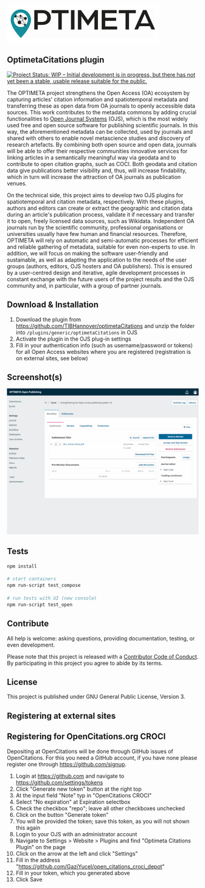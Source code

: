[![OPTIMETA Logo](images/optimeta_logo_full_bg_white.png)](https://projects.tib.eu/optimeta/en/)

OptimetaCitations plugin
---------------------
[![Project Status: WIP – Initial development is in progress, but there has not yet been a stable, usable release suitable for the public.](https://www.repostatus.org/badges/latest/wip.svg)](https://www.repostatus.org/#wip)

The OPTIMETA project strengthens the Open Access (OA) ecosystem by capturing articles' citation information and spatiotemporal metadata and transferring these as open data from OA journals to openly accessible data sources. This work contributes to the metadata commons by adding crucial functionalities to [Open Journal Systems](https://pkp.sfu.ca/ojs/) (OJS), which is the most widely used free and open source software for publishing scientific journals. In this way, the aforementioned metadata can be collected, used by journals and shared with others to enable novel metascience studies and discovery of research artefacts. By combining both open source and open data, journals will be able to offer their respective communities innovative services for linking articles in a semantically meaningful way via geodata and to contribute to open citation graphs, such as COCI. Both geodata and citation data give publications better visibility and, thus, will increase findability, which in turn will increase the attraction of OA journals as publication venues.

On the technical side, this project aims to develop two OJS plugins for spatiotemporal and citation metadata, respectively. With these plugins, authors and editors can create or extract the geographic and citation data during an article's publication process, validate it if necessary and transfer it to open, freely licensed data sources, such as Wikidata. Independent OA journals run by the scientific community, professional organisations or universities usually have few human and financial resources. Therefore, OPTIMETA will rely on automatic and semi-automatic processes for efficient and reliable gathering of metadata, suitable for even non-experts to use. In addition, we will focus on making the software user-friendly and sustainable, as well as adapting the application to the needs of the user groups (authors, editors, OJS hosters and OA publishers). This is ensured by a user-centred design and iterative, agile development processes in constant exchange with the future users of the project results and the OJS community and, in particular, with a group of partner journals.

Download & Installation
---------------------
1. Download the plugin from https://github.com/TIBHannover/optimetaCitations and unzip the folder into `/plugins/generic/optimetaCitations` in OJS
2. Activate the plugin in the OJS plug-in settings
3. Fill in your authentication info (such as username/password or tokens) for all Open Access websites where you are registered (registration is on external sites, see below)

Screenshot(s)
---------------------
![OPTIMETA screenshot add submission](.project/screenshots/optimeta-citations-submission-edit.gif)

Tests
---------------------

```bash
npm install

# start containers
npm run-script test_compose

# run tests with UI (new console)
npm run-script test_open
```

Contribute
---------------------
All help is welcome: asking questions, providing documentation, testing, or even development.

Please note that this project is released with a [Contributor Code of Conduct](CONDUCT.md). By participating in this project you agree to abide by its terms.

License
---------------------
This project is published under GNU General Public License, Version 3.

Registering at external sites
---------------------

Registering for OpenCitations.org CROCI
---------------------

Depositing at OpenCitations will be done through GitHub issues of OpenCitations. For this you need a GitHub account, if you have none please register one through https://github.com/signup.

1. Login at https://github.com and navigate to https://github.com/settings/tokens
2. Click "Generate new token" button at the right top
3. At the input field "Note" typ in "OpenCitations CROCI"
4. Select "No expiration" at Expiration selectbox
5. Check the checkbox "repo"; leave all other checkboxes unchecked
6. Click on the button "Generate token"
7. You will be provided the token; save this token, as you will not shown this again
8. Login to your OJS with an administrator account
9. Navigate to Settings > Website > Plugins and find "Optimeta Citations Plugin" on the page
10. Click on the arrow at the left and click "Settings"
11. Fill in the address "https://github.com/GaziYucel/open_citations_croci_depot"
12. Fill in your token, which you generated above
13. Click Save


